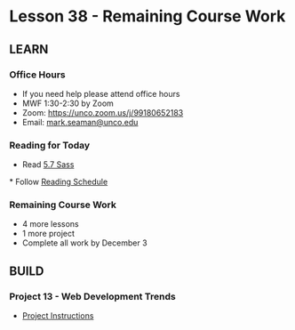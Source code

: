# Lesson 38 - Remaining Course Work

## LEARN        


### Office Hours
* If you need help please attend office hours
* MWF  1:30-2:30 by Zoom
* Zoom:  https://unco.zoom.us/j/99180652183
* Email: mark.seaman@unco.edu      


### Reading for Today  
* Read <a target="_blank" 
href="https://learn.zybooks.com/zybook/UNCOBACS200SeamanFall2021/chapter/5/section/7">
5.7 Sass
</a>
* Follow <a target="_blank" href="/course/bacs200/docs/ZybooksReading">Reading Schedule</a>


### Remaining Course Work
* 4 more lessons
* 1 more project
* Complete all work by December 3



## BUILD

### Project 13 - Web Development Trends
* [Project Instructions](/course/bacs200/project/13)

